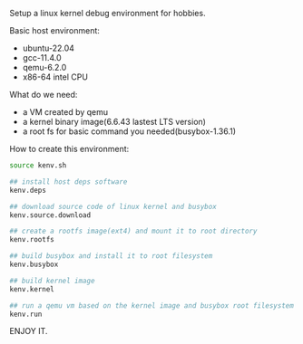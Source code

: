 Setup a linux kernel debug environment for hobbies.

Basic host environment:
- ubuntu-22.04
- gcc-11.4.0
- qemu-6.2.0
- x86-64 intel CPU

What do we need:
- a VM created by qemu 
- a kernel binary image(6.6.43 lastest LTS version)
- a root fs for basic command you needed(busybox-1.36.1)

How to create this environment:

```bash
source kenv.sh 

## install host deps software
kenv.deps

## download source code of linux kernel and busybox
kenv.source.download

## create a rootfs image(ext4) and mount it to root directory
kenv.rootfs

## build busybox and install it to root filesystem
kenv.busybox 

## build kernel image
kenv.kernel

## run a qemu vm based on the kernel image and busybox root filesystem
kenv.run
```


ENJOY IT.
